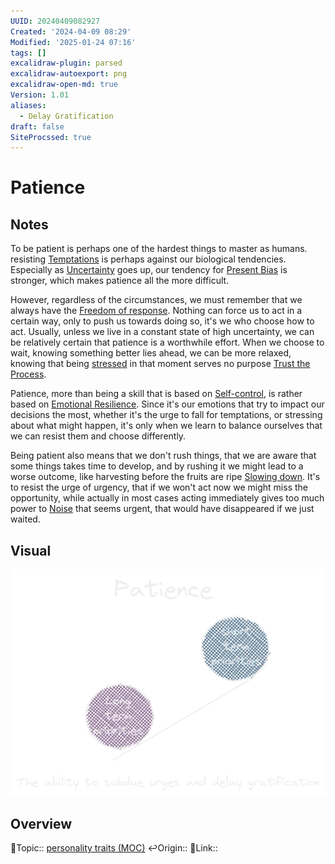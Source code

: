 ```yaml
---
UUID: 20240409082927
Created: '2024-04-09 08:29'
Modified: '2025-01-24 07:16'
tags: []
excalidraw-plugin: parsed
excalidraw-autoexport: png
excalidraw-open-md: true
Version: 1.01
aliases:
  - Delay Gratification
draft: false
SiteProcssed: true
---
```


# Patience

## Notes

To be patient is perhaps one of the hardest things to master as humans. resisting [Temptations](/notes/procrastination.md) is perhaps against our biological tendencies. Especially as [Uncertainty](/notes/uncertainty.md) goes up, our tendency for [Present Bias](/notes/present-bias.md) is stronger, which makes patience all the more difficult.

However, regardless of the circumstances, we must remember that we always have the [Freedom of response](/notes/agency.md). Nothing can force us to act in a certain way, only to push us towards doing so, it's we who choose how to act. Usually, unless we live in a constant state of high uncertainty, we can be relatively certain that patience is a worthwhile effort. When we choose to wait, knowing something better lies ahead, we can be more relaxed, knowing that being [stressed](/notes/stress.md) in that moment serves no purpose [Trust the Process](/notes/trust-the-process.md).

Patience, more than being a skill that is based on [Self-control](/notes/self-control.md), is rather based on [Emotional Resilience](/notes/emotional-resilience.md). Since it's our emotions that try to impact our decisions the most, whether it's the urge to fall for temptations, or stressing about what might happen, it's only when we learn to balance ourselves that we can resist them and choose differently.

Being patient also means that we don't rush things, that we are aware that some things takes time to develop, and by rushing it we might lead to a worse outcome, like harvesting before the fruits are ripe [Slowing down](/notes/slowing-down.md). It's to resist the urge of urgency, that if we won't act now we might miss the opportunity, while actually in most cases acting immediately gives too much power to [Noise](/notes/noise.md) that seems urgent, that would have disappeared if we just waited.

## Visual

![Patience.webp](/notes/patience.webp)

## Overview
🔼Topic:: [personality traits (MOC)](/mocs/personality-traits-moc.md)
↩️Origin::
🔗Link::

